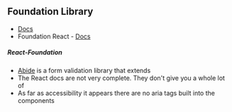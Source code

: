 ## Foundation Library

* [Docs](http://foundation.zurb.com/)
* Foundation React - [Docs](https://github.com/nordsoftware/react-foundation)





##### React-Foundation

* [Abide](http://foundation.zurb.com/sites/docs/abide.html) is a form validation library that extends 
* The React docs are not very complete. They don't give you a whole lot of 
* As far as accessibility it appears there are no aria tags built into the components






